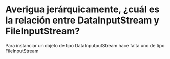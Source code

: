 # Averigua jerárquicamente, ¿cuál es la relación entre DataInputStream y FileInputStream?

Para instanciar un objeto de tipo DataInputputStream hace falta uno de tipo FileInputStream
